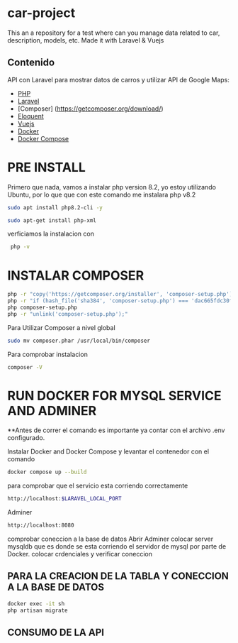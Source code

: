 # car-project
This an a repository for a test where can you manage  data related to car, description, models, etc. Made it with Laravel &amp; Vuejs

## Contenido

API con Laravel para mostrar datos de carros y utilizar API de Google Maps:

- [PHP](https://www.php.net/manual/en/install.php)
- [Laravel](https://laravel.com/docs/10.x)
- [Composer] (https://getcomposer.org/download/)
- [Eloquent](https://laravel.com/docs/10.x/eloquent)
- [Vuejs](https://vuejs.org/)
- [Docker](https://www.docker.com/)
- [Docker Compose](https://docs.docker.com/compose/)

# PRE INSTALL

Primero que nada, vamos a instalar php version 8.2, yo estoy utilizando Ubuntu, por lo que que con este comando me instalara php v8.2

```bash 
sudo apt install php8.2-cli -y
```

```bash
sudo apt-get install php-xml
```

verficiamos la instalacion con 

```bash
 php -v 
 ```

 # INSTALAR COMPOSER

 ```bash
 php -r "copy('https://getcomposer.org/installer', 'composer-setup.php');"
php -r "if (hash_file('sha384', 'composer-setup.php') === 'dac665fdc30fdd8ec78b38b9800061b4150413ff2e3b6f88543c636f7cd84f6db9189d43a81e5503cda447da73c7e5b6') { echo 'Installer verified'; } else { echo 'Installer corrupt'; unlink('composer-setup.php'); } echo PHP_EOL;"
php composer-setup.php
php -r "unlink('composer-setup.php');"
 ```

 Para Utilizar Composer a nivel global 

 ```bash
sudo mv composer.phar /usr/local/bin/composer
```

Para comprobar instalacion

```bash
composer -V
```
# RUN DOCKER FOR MYSQL SERVICE AND ADMINER
**Antes de correr el comando es importante ya contar con el archivo .env configurado.

Instalar Docker and Docker Compose y levantar el contenedor con el comando

```bash
docker compose up --build
```

para comprobar que el servicio esta corriendo correctamente 

```bash
http://localhost:$LARAVEL_LOCAL_PORT
```

Adminer
```bash
http://localhost:8080
```

comprobar coneccion a la base de datos
Abrir Adminer
colocar server mysqldb que es donde se esta corriendo el servidor de mysql por parte de Docker.
colocar crdenciales y verificar coneccion

## PARA LA CREACION DE LA TABLA Y CONECCION A LA BASE DE DATOS
```bash
docker exec -it sh
php artisan migrate
```
## CONSUMO DE LA API

